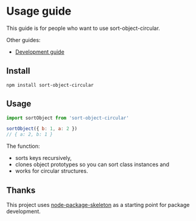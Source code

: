 # Usage guide

This guide is for people who want to use sort-object-circular. 

Other guides:
* [Development guide](development.md)

## Install

`npm install sort-object-circular`

## Usage

```js
import sortObject from 'sort-object-circular'

sortObject({ b: 1, a: 2 })
// { a: 2, b: 1 }
```

The function:
* sorts keys recursively,
* clones object prototypes so you can sort class instances and
* works for circular structures.

## Thanks

This project uses [node-package-skeleton](https://github.com/mickvangelderen/node-package-skeleton) as a starting point for package development. 

